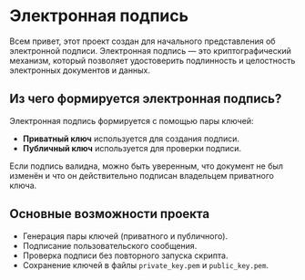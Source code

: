 # Электронная подпись

Всем привет, этот проект создан для начального представления об электронной подписи. Электронная подпись — это криптографический механизм, который позволяет удостоверить подлинность и целостность электронных документов и данных.

## Из чего формируется электронная подпись? 

Электронная подпись формируется с помощью пары ключей:

- **Приватный ключ** используется для создания подписи.
- **Публичный ключ** используется для проверки подписи.

Если подпись валидна, можно быть уверенным, что документ не был изменён и что он действительно подписан владельцем приватного ключа.

## Основные возможности проекта

- Генерация пары ключей (приватного и публичного).
- Подписание пользовательского сообщения.
- Проверка подписи без повторного запуска скрипта.
- Сохранение ключей в файлы `private_key.pem` и `public_key.pem`.
